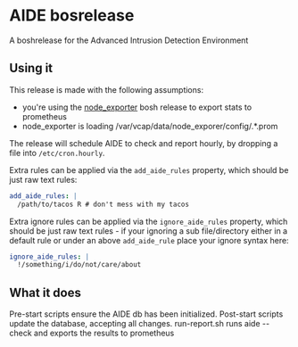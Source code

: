 # AIDE bosrelease

A boshrelease for the Advanced Intrusion Detection Environment

## Using it

This release is made with the following assumptions:

- you're using the [node_exporter](https://github.com/bosh-prometheus/node-exporter-boshrelease) bosh release to export stats to prometheus
- node_exporter is loading /var/vcap/data/node_exporer/config/.&ast;.prom

The release will schedule AIDE to check and report hourly, by dropping a file into `/etc/cron.hourly`.

Extra rules can be applied via the `add_aide_rules` property, which should be just raw text rules:

```yaml
add_aide_rules: |
  /path/to/tacos R # don't mess with my tacos

```
Extra ignore rules can be applied via the `ignore_aide_rules` property, which should be just raw text rules - if your ignoring a sub file/directory either in a default rule or under an above `add_aide_rule` place your ignore syntax here:

```yaml
ignore_aide_rules: |
  !/something/i/do/not/care/about

```

## What it does

Pre-start scripts ensure the AIDE db has been initialized.
Post-start scripts update the database, accepting all changes.
run-report.sh runs aide --check and exports the results to prometheus
